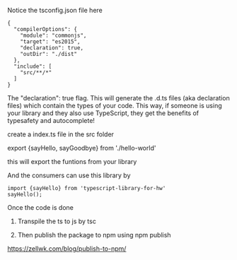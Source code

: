 Notice the tsconfig.json file here

```
{
  "compilerOptions": {
    "module": "commonjs",
    "target": "es2015",
    "declaration": true,
    "outDir": "./dist"
  },
  "include": [
    "src/**/*"
  ]
}
```
The "declaration": true flag. This will generate the .d.ts files (aka declaration files) which contain the types of your code. This way, if someone is using your library and they also use TypeScript, they get the benefits of typesafety and autocomplete!


create a index.ts file in the src folder

export {sayHello, sayGoodbye} from './hello-world'

this will export the funtions from your library

And the consumers can use this library by

```
import {sayHello} from 'typescript-library-for-hw'
sayHello();
```

Once the code is done 

1. Transpile the ts to js by 
tsc

2. Then publish the package to npm using 
npm publish


https://zellwk.com/blog/publish-to-npm/